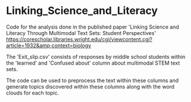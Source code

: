 # Linking_Science_and_Literacy
Code for the analysis done in the published paper 'Linking Science and Literacy Through Multimodal Text Sets: Student Perspectives' https://corescholar.libraries.wright.edu/cgi/viewcontent.cgi?article=1932&amp;context=biology

The 'Exit_slip.csv' consists of responses by middle school students within the 'learned' and 'Confused about' column about multimodal STEM text sets.

The code can be used to preprocess the text within these columns and generate topics discovered within these columns along with the word clouds for each topic.
